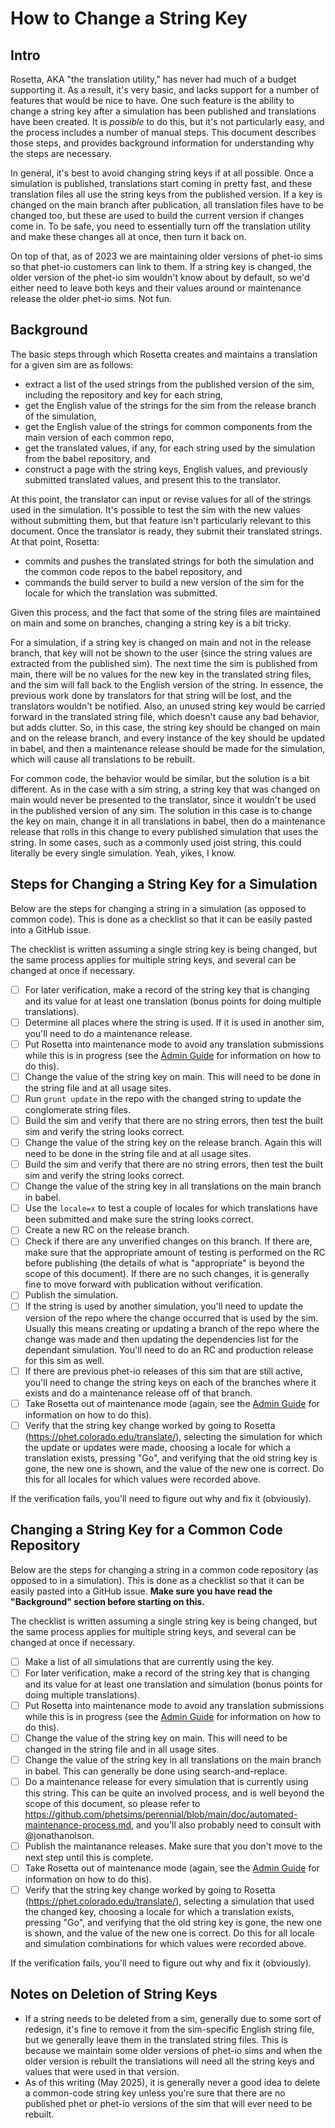 How to Change a String Key
==========================

Intro
-----

Rosetta, AKA "the translation utility," has never had much of a budget supporting it. As a result, it's very basic, and
lacks support for a number of features that would be nice to have. One such feature is the ability to change a string
key after a simulation has been published and translations have been created. It is _possible_ to do this, but it's not
particularly easy, and the process includes a number of manual steps. This document describes those steps, and provides
background information for understanding why the steps are necessary.

In general, it's best to avoid changing string keys if at all possible. Once a simulation is published, translations
start coming in pretty fast, and these translation files all use the string keys from the published version. If a key is
changed on the main branch after publication, all translation files have to be changed too, but these are used to build
the current version if changes come in. To be safe, you need to essentially turn off the translation utility and make
these changes all at once, then turn it back on.

On top of that, as of 2023 we are maintaining older versions of phet-io sims so that phet-io customers can link to them.
If a string key is changed, the older version of the phet-io sim wouldn't know about by default, so we'd either need to
leave both keys and their values around or maintenance release the older phet-io sims. Not fun.

Background
----------

The basic steps through which Rosetta creates and maintains a translation for a given sim are as follows:

+ extract a list of the used strings from the published version of the sim, including the repository and key for each
  string,
+ get the English value of the strings for the sim from the release branch of the simulation,
+ get the English value of the strings for common components from the main version of each common repo,
+ get the translated values, if any, for each string used by the simulation from the babel repository, and
+ construct a page with the string keys, English values, and previously submitted translated values, and present this to
  the translator.

At this point, the translator can input or revise values for all of the strings used in the simulation. It's possible to
test the sim with the new values without submitting them, but that feature isn't particularly relevant to this document.
Once the translator is ready, they submit their translated strings. At that point, Rosetta:

+ commits and pushes the translated strings for both the simulation and the common code repos to the babel repository,
  and
+ commands the build server to build a new version of the sim for the locale for which the translation was submitted.

Given this process, and the fact that some of the string files are maintained on main and some on branches, changing a
string key is a bit tricky.

For a simulation, if a string key is changed on main and not in the release branch, that key will not be shown to the
user (since the string values are extracted from the published sim). The next time the sim is published from main, there
will be no values for the new key in the translated string files, and the sim will fall back to the English version of
the string. In essence, the previous work done by translators for that string will be lost, and the translators wouldn't
be notified. Also, an unused string key would be carried forward in the translated string file, which doesn't cause any
bad behavior, but adds clutter. So, in this case, the string key should be changed on main and on the release branch,
and every instance of the key should be updated in babel, and then a maintenance release should be made for the
simulation, which will cause all translations to be rebuilt.

For common code, the behavior would be similar, but the solution is a bit different. As in the case with a sim string, a
string key that was changed on main would never be presented to the translator, since it wouldn't be used in the
published version of any sim. The solution in this case is to change the key on main, change it in all translations in
babel, then do a maintenance release that rolls in this change to every published simulation that uses the string. In
some cases, such as a commonly used joist string, this could literally be every single simulation. Yeah, yikes, I know.

Steps for Changing a String Key for a Simulation
--------------------------------------

Below are the steps for changing a string in a simulation (as opposed to common code). This is done as a checklist so
that it can be easily pasted into a GitHub issue.

The checklist is written assuming a single string key is being changed, but the same process applies for multiple string
keys, and several can be changed at once if necessary.

- [ ] For later verification, make a record of the string key that is changing and its value for at least one
  translation (bonus points for doing multiple translations).
- [ ] Determine all places where the string is used. If it is used in another sim, you'll need to do a maintenance
  release.
- [ ] Put Rosetta into maintenance mode to avoid any translation submissions while this is in progress (see the
  [Admin Guide](https://github.com/phetsims/rosetta/blob/main/doc/admin-guide.md) for information on how to do this).
- [ ] Change the value of the string key on main. This will need to be done in the string file and at all usage sites.
- [ ] Run `grunt update` in the repo with the changed string to update the conglomerate string files.
- [ ] Build the sim and verify that there are no string errors, then test the built sim and verify the string looks
  correct.
- [ ] Change the value of the string key on the release branch. Again this will need to be done in the string file and
  at all usage sites.
- [ ] Build the sim and verify that there are no string errors, then test the built sim and verify the string looks
  correct.
- [ ] Change the value of the string key in all translations on the main branch in babel.
- [ ] Use the `locale=x` to test a couple of locales for which translations have been submitted and make sure the string
  looks correct.
- [ ] Create a new RC on the release branch.
- [ ] Check if there are any unverified changes on this branch. If there are, make sure that the appropriate amount of
  testing is performed on the RC before publishing (the details of what is "appropriate" is beyond the scope of this
  document). If there are no such changes, it is generally fine to move forward with publication without verification.
- [ ] Publish the simulation.
- [ ] If the string is used by another simulation, you'll need to update the version of the repo where the change
  occurred that is used by the sim. Usually this means creating or updating a branch of the repo where the change was
  made and then updating the dependencies list for the dependant simulation. You'll need to do an RC and production
  release for this sim as well.
- [ ] If there are previous phet-io releases of this sim that are still active, you'll need to change the string keys on
  each of the branches where it exists and do a maintenance release off of that branch.
- [ ] Take Rosetta out of maintenance mode (again, see the
  [Admin Guide](https://github.com/phetsims/rosetta/blob/main/doc/admin-guide.md) for information on how to do this).
- [ ] Verify that the string key change worked by going to Rosetta (https://phet.colorado.edu/translate/), selecting the
  simulation for which the update or updates were made, choosing a locale for which a translation exists, pressing "Go",
  and verifying that the old string key is gone, the new one is shown, and the value of the new one is correct. Do this
  for all locales for which values were recorded above.

If the verification fails, you'll need to figure out why and fix it (obviously).

Changing a String Key for a Common Code Repository
--------------------------------------------------

Below are the steps for changing a string in a common code repository (as opposed to in a simulation). This is done as a
checklist so that it can be easily pasted into a GitHub issue.  **Make sure you have read the "Background" section
before starting on this.**

The checklist is written assuming a single string key is being changed, but the same process applies for multiple string
keys, and several can be changed at once if necessary.

- [ ] Make a list of all simulations that are currently using the key.
- [ ] For later verification, make a record of the string key that is changing and its value for at least one
  translation and simulation (bonus points for doing multiple translations).
- [ ] Put Rosetta into maintenance mode to avoid any translation submissions while this is in progress (see the
  [Admin Guide](https://github.com/phetsims/rosetta/blob/main/doc/admin-guide.md) for information on how to do this).
- [ ] Change the value of the string key on main. This will need to be changed in the string file and in all usage
  sites.
- [ ] Change the value of the string key in all translations on the main branch in babel. This can generally be done
  using search-and-replace.
- [ ] Do a maintenance release for every simulation that is currently using this string. This can be quite an involved
  process, and is well beyond the scope of this document, so please refer to
  https://github.com/phetsims/perennial/blob/main/doc/automated-maintenance-process.md, and you'll also probably need to
  consult with @jonathanolson.
- [ ] Publish the maintanance releases. Make sure that you don't move to the next step until this is complete.
- [ ] Take Rosetta out of maintenance mode (again, see the
  [Admin Guide](https://github.com/phetsims/rosetta/blob/main/doc/admin-guide.md) for information on how to do this).
- [ ] Verify that the string key change worked by going to Rosetta (https://phet.colorado.edu/translate/), selecting a
  simulation that used the changed key, choosing a locale for which a translation exists, pressing "Go", and verifying
  that the old string key is gone, the new one is shown, and the value of the new one is correct. Do this for all locale
  and simulation combinations for which values were recorded above.

If the verification fails, you'll need to figure out why and fix it (obviously).

Notes on Deletion of String Keys
--------------------------------

- If a string needs to be deleted from a sim, generally due to some sort of redesign, it's fine to remove it from the
  sim-specific English string file, but we generally leave them in the translated string files. This is because we
  maintain some older versions of phet-io sims and when the older version is rebuilt the translations will need all the
  string keys and values that were used in that version.
- As of this writing (May 2025), it is generally never a good idea to delete a common-code string key unless you're sure
  that there are no published phet or phet-io versions of the sim that will ever need to be rebuilt.
